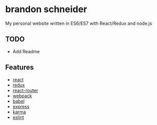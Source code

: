 # brandon schneider

My personal website written in ES6/ES7 with React/Redux and node.js

## TODO
* Add Readme

## Features
* [react](https://github.com/facebook/react)
* [redux](https://github.com/rackt/redux)
* [react-router](https://github.com/rackt/react-router)
* [webpack](https://github.com/webpack/webpack)
* [babel](https://github.com/babel/babel)
* [express](https://github.com/expressjs/express)
* [karma](https://github.com/karma-runner/karma)
* [eslint](http://eslint.org)
